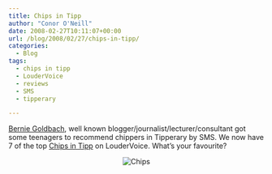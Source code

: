 ```yaml
---
title: Chips in Tipp
author: "Conor O'Neill"
date: 2008-02-27T10:11:07+00:00
url: /blog/2008/02/27/chips-in-tipp/
categories:
  - Blog
tags:
  - chips in tipp
  - LouderVoice
  - reviews
  - SMS
  - tipperary

---
```

[Bernie Goldbach][1], well known blogger/journalist/lecturer/consultant got some teenagers to recommend chippers in Tipperary by SMS. We now have 7 of the top [Chips in Tipp][2] on LouderVoice. What&#8217;s your favourite?</p> 

<p style="text-align: center">
  <img src="http://www.loudervoice.com/wp-content/uploads/2008/02/39199543_6f34b69808.jpg" alt="Chips" />
</p>

</a>

 [1]: http://irish.typepad.com/
 [2]: http://www.loudervoice.com/search?q=chips+in+tipp